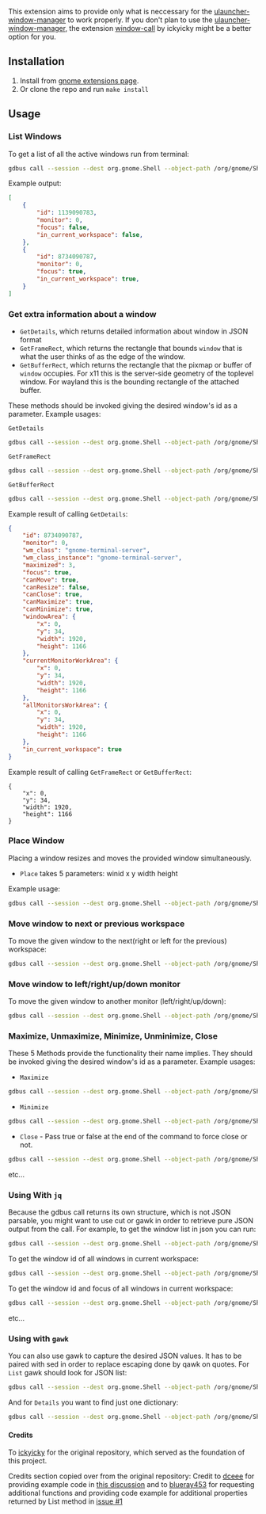 
This extension aims to provide only what is neccessary for the [ulauncher-window-manager](https://github.com/gnikolaos/ulauncher-window-manager) to work properly.
If you don't plan to use the [ulauncher-window-manager](https://github.com/gnikolaos/ulauncher-window-manager), the extension [window-call](https://github.com/ickyicky/window-calls) by ickyicky might be a better option for you.


## Installation

1. Install from [gnome extensions page](https://extensions.gnome.org/extension/7302/window-commander/).
2. Or clone the repo and run ```make install```


## Usage

### List Windows

To get a list of all the active windows run from terminal:

```sh
gdbus call --session --dest org.gnome.Shell --object-path /org/gnome/Shell/Extensions/WindowCommander --method org.gnome.Shell.Extensions.WindowCommander.List
```

Example output:
```json
[
    {
        "id": 1139090783,
        "monitor": 0,
        "focus": false,
        "in_current_workspace": false,
    },
    {
        "id": 8734090787,
        "monitor": 0,
        "focus": true,
        "in_current_workspace": true,
    }
]
```

### Get extra information about a window

- `GetDetails`, which returns detailed information about window in JSON format
- `GetFrameRect`, which returns the rectangle that bounds `window` that is what the user thinks of as the edge of the window.
- `GetBufferRect`, which returns the rectangle that the pixmap or buffer of `window` occupies. For x11 this is the server-side geometry of the toplevel window. For wayland this is the bounding rectangle of the attached buffer.

These methods should be invoked giving the desired window's id as a parameter. Example usages:

`GetDetails`
```sh
gdbus call --session --dest org.gnome.Shell --object-path /org/gnome/Shell/Extensions/WindowCommander --method org.gnome.Shell.Extensions.WindowCommander.GetDetails 8734090787
```

`GetFrameRect`
```sh
gdbus call --session --dest org.gnome.Shell --object-path /org/gnome/Shell/Extensions/WindowCommander --method org.gnome.Shell.Extensions.WindowCommander.GetFrameRect 8734090787
```

`GetBufferRect`
```sh
gdbus call --session --dest org.gnome.Shell --object-path /org/gnome/Shell/Extensions/WindowCommander --method org.gnome.Shell.Extensions.WindowCommander.GetBufferRect 8734090787
```

Example result of calling `GetDetails`:
```json
{
    "id": 8734090787,
    "monitor": 0,
    "wm_class": "gnome-terminal-server",
    "wm_class_instance": "gnome-terminal-server",
    "maximized": 3,
    "focus": true,
    "canMove": true,
    "canResize": false,
    "canClose": true,
    "canMaximize": true,
    "canMinimize": true,
    "windowArea": {
        "x": 0,
        "y": 34,
        "width": 1920,
        "height": 1166
    },
    "currentMonitorWorkArea": {
        "x": 0,
        "y": 34,
        "width": 1920,
        "height": 1166
    },
    "allMonitorsWorkArea": {
        "x": 0,
        "y": 34,
        "width": 1920,
        "height": 1166
    },
    "in_current_workspace": true
}
```

Example result of calling `GetFrameRect` or `GetBufferRect`:
```
{
    "x": 0,
    "y": 34,
    "width": 1920,
    "height": 1166
}
```

### Place Window

Placing a window resizes and moves the provided window simultaneously.

- `Place` takes 5 parameters: winid x y width height

Example usage:
```sh
gdbus call --session --dest org.gnome.Shell --object-path /org/gnome/Shell/Extensions/WindowCommander --method org.gnome.Shell.Extensions.WindowCommander.Place 8734090787 0 34 800 600
```

### Move window to next or previous workspace

To move the given window to the next(right or left for the previous) workspace:

```sh
gdbus call --session --dest org.gnome.Shell --object-path /org/gnome/Shell/Extensions/WindowCommander --method org.gnome.Shell.Extensions.WindowCommander.MoveToWorkspace 8734090787 right
```

### Move window to left/right/up/down monitor

To move the given window to another monitor (left/right/up/down):

```sh
gdbus call --session --dest org.gnome.Shell --object-path /org/gnome/Shell/Extensions/WindowCommander --method org.gnome.Shell.Extensions.WindowCommander.MoveToMonitor 8734090787 right
```

### Maximize, Unmaximize, Minimize, Unminimize, Close

These 5 Methods provide the functionality their name implies.
They should be invoked giving the desired window's id as a parameter. Example usages:

- `Maximize`
```sh
gdbus call --session --dest org.gnome.Shell --object-path /org/gnome/Shell/Extensions/WindowCommander --method org.gnome.Shell.Extensions.WindowCommander.Maximize 8734090787
```
- `Minimize`
```sh
gdbus call --session --dest org.gnome.Shell --object-path /org/gnome/Shell/Extensions/WindowCommander --method org.gnome.Shell.Extensions.WindowCommander.Minimize 8734090787
```
- `Close` - Pass true or false at the end of the command to force close or not.
```sh
gdbus call --session --dest org.gnome.Shell --object-path /org/gnome/Shell/Extensions/WindowCommander --method org.gnome.Shell.Extensions.WindowCommander.Close 8734090787 false
```

etc...


### Using With `jq`

Because the gdbus call returns its own structure, which is not JSON parsable, you might want to use cut or gawk in order to retrieve pure JSON output from the call.
For example, to get the window list in json you can run:
```sh
gdbus call --session --dest org.gnome.Shell --object-path /org/gnome/Shell/Extensions/WindowCommander --method org.gnome.Shell.Extensions.WindowCommander.List | cut -c 3- | rev | cut -c4- | rev | jq .
```

To get the window id of all windows in current workspace:
```sh
gdbus call --session --dest org.gnome.Shell --object-path /org/gnome/Shell/Extensions/WindowCommander --method org.gnome.Shell.Extensions.WindowCommander.List | cut -c 3- | rev | cut -c4- | rev | jq -c '.[] | select (.in_current_workspace == true) | .id'
```

To get the window id and focus of all windows in current workspace:
```sh
gdbus call --session --dest org.gnome.Shell --object-path /org/gnome/Shell/Extensions/WindowCommander --method org.gnome.Shell.Extensions.WindowCommander.List | cut -c 3- | rev | cut -c4- | rev | jq -c '[.[] | select (.in_current_workspace == true) | {id: .id,wm_class: .focus}]'
```

etc...


### Using with `gawk`

You can also use gawk to capture the desired JSON values. It has to be paired with sed in order to replace escaping done by qawk on quotes. For `List` gawk should look for JSON list:
```sh
gdbus call --session --dest org.gnome.Shell --object-path /org/gnome/Shell/Extensions/WindowCommander --method org.gnome.Shell.Extensions.WindowCommander.List | gawk 'match($0, /\[.*\]/, a) {print a[0]}' | sed 's/\\"/"/g' | jq .
```

And for `Details` you want to find just one dictionary:
```sh
gdbus call --session --dest org.gnome.Shell --object-path /org/gnome/Shell/Extensions/WindowCommander --method org.gnome.Shell.Extensions.WindowCommander.Details 1610090767 | gawk 'match($0, /\{.*\}/, a) {print a[0]}' | sed 's/\\"/"/g' | jq .
```


#### Credits

To [ickyicky](https://github.com/ickyicky) for the original repository, which served as the foundation of this project.

Credits section copied over from the original repository:
Credit to [dceee](https://github.com/dceee) for providing example code in [this discussion](https://gist.github.com/rbreaves/257c3edfa301786e66e964d7ac036269)
and to [blueray453](https://github.com/blueray453) for requesting additional functions and providing code example for additional properties returned by List
method in [issue #1](https://github.com/ickyicky/window-calls/issues/1)
